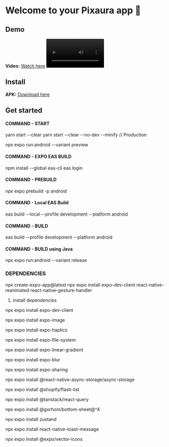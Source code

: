# Welcome to your Pixaura app 👋

## Demo

 **Video:** [Watch here](https://github.com/annnmol/pixaura/blob/dev/demo.mp4)
 <video src='<video controls src="https://github.com/annnmol/pixaura/blob/dev/demo.mp4" title="your URL here"></video>' width=180/>

## Install

**APK:** [Download here](https://github.com/annnmol/pixaura/blob/dev/com.annnmol.pixaura.apk)

## Get started

#### COMMAND - START
yarn start --clear
yarn start --clear --no-dev --minify  // Production

npx expo run:android --variant preview

#### COMMAND - EXPO EAS BUILD
npm install --global eas-cli
eas login

#### COMMAND - PREBUILD
npx expo prebuild -p android

#### COMMAND - Local EAS Build
eas build --local --profile development --platform android

#### COMMAND - BUILD 
eas build --profile development --platform android

#### COMMAND - BUILD using Java
npx expo run:android --variant release

### DEPENDENCIES
npx create-expo-app@latest
npx expo install expo-dev-client react-native-reanimated react-native-gesture-handler

1. Install dependencies

npx expo install expo-dev-client

npx expo install expo-image

npx expo install expo-haptics

npx expo install expo-file-system

npx expo install expo-linear-gradient

npx expo install expo-blur

npx expo install expo-sharing

npx expo install @react-native-async-storage/async-storage

npx expo install @shopify/flash-list

npx expo install @tanstack/react-query

npx expo install @gorhom/bottom-sheet@^4

npx expo install zustand

npx expo install react-native-toast-message

npx expo install @expo/vector-icons
